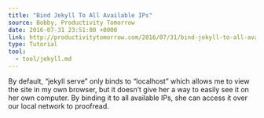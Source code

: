 ```yaml
---
title: "Bind Jekyll To All Available IPs"
source: Bobby, Productivity Tomorrow
date: 2016-07-31 23:51:00 +0000
link: http://productivitytomorrow.com/2016/07/31/bind-jekyll-to-all-available-ips/
type: Tutorial
tool:
  - tool/jekyll.md
---
```

By default, “jekyll serve” only binds to “localhost” which allows me to view the site in my own browser, but it doesn’t give her a way to easily see it on her own computer. By binding it to all available IPs, she can access it over our local network to proofread.





